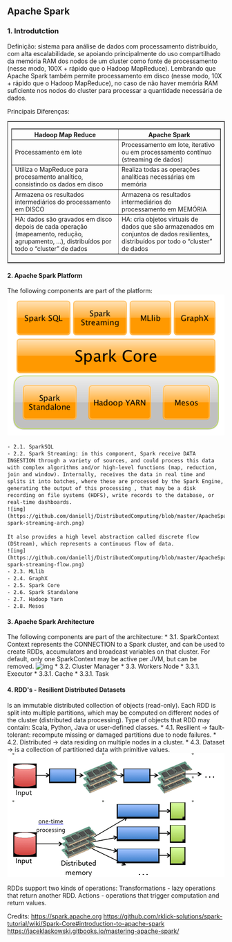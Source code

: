 ## Apache Spark
### 1. Introdutction
Definição: sistema para análise de dados com processamento distribuído, com alta escalabilidade, se apoiando principalmente do uso compartilhado da memória RAM dos nodos de um cluster como fonte de processamento (nesse modo, 100X + rápido que o Hadoop MapReduce). Lembrando que Apache Spark também permite processamento em disco (nesse modo, 10X + rápido que o Hadoop MapReduce), no caso de não haver memória RAM suficiente nos nodos do cluster para processar a quantidade necessária de dados.

Principais Diferenças:

<html>
   <body>
      <table border = "1" width = "100%">         
         <tr>
            <td>
               <table border = "1" width = "100%">
                  <tr>
                     <th>Hadoop Map Reduce</th>
                     <th>Apache Spark</th>
                  </tr>
                  <tr>
                     <td>Processamento em lote</td>
                     <td>Processamento em lote, iterativo ou em processamento contínuo (streaming de dados)</td>
                  </tr>
                  <tr>
                     <td>Utiliza o MapReduce para procesamento analítico, consistindo os dados em disco</td>
                     <td>Realiza todas as operações analíticas necessárias em memória</td>
                  </tr>
                  <tr>
                     <td>Armazena os resultados intermediários do processamento em DISCO</td>
                     <td>Armazena os resultados intermediários do processamento em MEMÓRIA</td>
                  </tr>
                  <tr>
                     <td>HA: dados são gravados em disco depois de cada operação (mapeamento, redução, agrupamento, ...), distribuídos por todo o “cluster” de dados</td>
                     <td>HA: cria objetos virtuais de dados que são armazenados em conjuntos de dados resilientes, distribuídos por todo o “cluster” de dados</td>
                  </tr>
               </table>
            </td>
         </tr>
      </table>
   </body>
</html>

#### 2. Apache Spark Platform
The following components are part of the platform:
![img](https://github.com/daniellj/DistributedComputing/blob/master/ApacheSpark/Concepts/img/apache-spark-platform.png)

	- 2.1. SparkSQL
	- 2.2. Spark Streaming: in this component, Spark receive DATA INGESTION through a variety of sources, and could process this data with complex algorithms and/or high-level functions (map, reduction, join and window). Internally, receives the data in real time and splits it into batches, where these are processed by the Spark Engine, generating the output of this processing , that may be a disk recording on file systems (HDFS), write records to the database, or real-time dashboards.
	![img](https://github.com/daniellj/DistributedComputing/blob/master/ApacheSpark/Concepts/img/apache-spark-streaming-arch.png)

	It also provides a high level abstraction called discrete flow (DStream), which represents a continuous flow of data.
	![img](https://github.com/daniellj/DistributedComputing/blob/master/ApacheSpark/Concepts/img/apache-spark-streaming-flow.png)
	- 2.3. MLlib
	- 2.4. GraphX
	- 2.5. Spark Core
	- 2.6. Spark Standalone
	- 2.7. Hadoop Yarn
	- 2.8. Mesos

#### 3. Apache Spark Architecture
The following components are part of the architecture:
	* 3.1. SparkContext
		  Context represents the CONNECTION to a Spark cluster, and can be used to create RDDs, accumulators and broadcast variables on that cluster. For default, only one SparkContext may be active per JVM, but can be removed.
		  ![img](https://github.com/daniellj/DistributedComputing/blob/master/ApacheSpark/Concepts/img/apache-spark-arch.png)
	* 3.2. Cluster Manager
	* 3.3. Workers Node
		* 3.3.1. Executor
		* 3.3.1. Cache
		* 3.3.1. Task

#### 4. RDD's - Resilient Distributed Datasets
Is an immutable distributed collection of objects (read-only). Each RDD is split into multiple partitions, which may be computed on different nodes of the cluster (distributed data processing). Type of objects that RDD may contain: Scala, Python, Java or user-defined classes.
	* 4.1. Resilient -> fault-tolerant: recompute missing or damaged partitions due to node failures.
	* 4.2. Distributed -> data residing on multiple nodes in a cluster.
	* 4.3. Dataset -> is a collection of partitioned data with primitive values.
		   ![img](https://github.com/daniellj/DistributedComputing/blob/master/ApacheSpark/Concepts/img/apache-spark-RDD.png)
	
RDDs support two kinds of operations:
	Transformations - lazy operations that return another RDD.
	Actions - operations that trigger computation and return values.

Credits: https://spark.apache.org
		 https://github.com/rklick-solutions/spark-tutorial/wiki/Spark-Core#introduction-to-apache-spark
		 https://jaceklaskowski.gitbooks.io/mastering-apache-spark/
